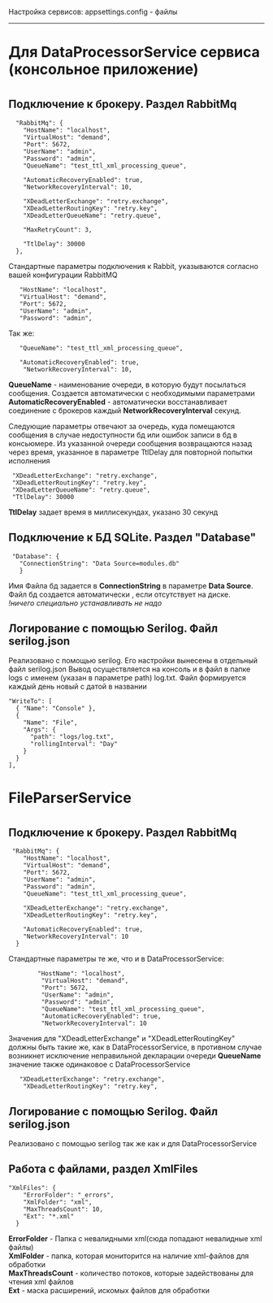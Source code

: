 Настройка сервисов: appsettings.config - файлы
***

#
# Для DataProcessorService сервиса (консольное приложение)
#
##  Подключение к брокеру. Раздел RabbitMq
```
  "RabbitMq": {
    "HostName": "localhost",
    "VirtualHost": "demand",
    "Port": 5672,
    "UserName": "admin",
    "Password": "admin",
    "QueueName": "test_ttl_xml_processing_queue",

    "AutomaticRecoveryEnabled": true,
    "NetworkRecoveryInterval": 10,
    
    "XDeadLetterExchange": "retry.exchange",
    "XDeadLetterRoutingKey": "retry.key",
    "XDeadLetterQueueName": "retry.queue",

    "MaxRetryCount": 3,

    "TtlDelay": 30000 
  },
```

Стандартные параметры подключения к Rabbit, указываются согласно вашей конфигурации RabbitMQ
```
   "HostName": "localhost",  
   "VirtualHost": "demand",   
   "Port": 5672,   
   "UserName": "admin",   
   "Password": "admin",
```
Так же:
```
   "QueueName": "test_ttl_xml_processing_queue",
   
   "AutomaticRecoveryEnabled": true,
    "NetworkRecoveryInterval": 10,
```
**QueueName** - наименование очереди, в которую будут посылаться сообщения.   Создается автоматически с необходимыми параметрами
**AutomaticRecoveryEnabled** - автоматически восстанавливает соединение с брокеров каждый **NetworkRecoveryInterval** секунд.  

Следующие параметры отвечают за очередь, куда помещаются сообщения в случае недоступности бд или ошибок записи в бд в консьюмере.
Из указанной очереди сообщения возвращаются назад через время, указанное в параметре TtlDelay  для повторной попытки исполнения

   ```
    "XDeadLetterExchange": "retry.exchange",
    "XDeadLetterRoutingKey": "retry.key",    
    "XDeadLetterQueueName": "retry.queue",    
    "TtlDelay": 30000 
  ```
**TtlDelay** задает время в миллисекундах, указано 30 секунд  

## Подключение к БД SQLite. Раздел "Database" ##
```
 "Database": {
   "ConnectionString": "Data Source=modules.db"
   }
  ``` 
Имя Файла бд задается в **ConnectionString** в параметре **Data Source**. Файл бд создается автоматически , если отсутствует на диске.  
*!ничего специально устанавливать не надо*

## Логирование с помощью Serilog. Файл serilog.json ##
Реализовано с помощью serilog. 
Его настройки вынесены в отдельный файл serilog.json
Вывод осуществляется на консоль и в файл в папке logs с именем (указан в параметре path) log.txt. Файл формируется каждый день новый с датой в названии
```
"WriteTo": [
  { "Name": "Console" },
  {
    "Name": "File",
    "Args": {
      "path": "logs/log.txt",
      "rollingInterval": "Day"
    }
  }
],
```

#
# FileParserService
#
##  Подключение к брокеру. Раздел RabbitMq   ##
```
 "RabbitMq": {
    "HostName": "localhost", 
    "VirtualHost": "demand",
    "Port": 5672,
    "UserName": "admin",
    "Password": "admin",
    "QueueName": "test_ttl_xml_processing_queue",

    "XDeadLetterExchange": "retry.exchange",
    "XDeadLetterRoutingKey": "retry.key",

    "AutomaticRecoveryEnabled": true,
    "NetworkRecoveryInterval": 10 
  }
```
Стандартные параметры те же, что и в DataProcessorService:
```
        "HostName": "localhost",        
         "VirtualHost": "demand",         
         "Port": 5672,       
         "UserName": "admin",         
         "Password": "admin",
         "QueueName": "test_ttl_xml_processing_queue",
         "AutomaticRecoveryEnabled": true,
         "NetworkRecoveryInterval": 10 
  ``` 
   
Значения для  "XDeadLetterExchange" и "XDeadLetterRoutingKey" должны быть такие же, как в DataProcessorService, 
в противном случае возникнет исключение неправильной декларации очереди
**QueueName** значение также одинаковое с DataProcessorService
```
   "XDeadLetterExchange": "retry.exchange",
    "XDeadLetterRoutingKey": "retry.key",
```
## Логирование с помощью Serilog. Файл serilog.json ##
Реализовано с помощью serilog так же как и для DataProcessorService

## Работа с файлами, раздел XmlFiles ##
```
"XmlFiles": {
    "ErrorFolder": "_errors",
    "XmlFolder": "xml", 
    "MaxThreadsCount": 10, 
    "Ext": "*.xml" 
  }
```
 
**ErrorFolder** - Папка с невалидными xml(сюда попадают невалидные xml файлы)  
**XmlFolder** - папка, которая мониторится на наличие xml-файлов для обработки  
**MaxThreadsCount** - количество потоков, которые  задействованы для чтения xml файлов  
**Ext** - маска расширений, искомых файлов для обработки  
